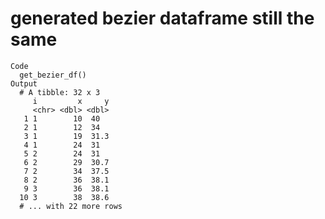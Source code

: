 # generated bezier dataframe still the same

    Code
      get_bezier_df()
    Output
      # A tibble: 32 x 3
         i         x     y
         <chr> <dbl> <dbl>
       1 1        10  40  
       2 1        12  34  
       3 1        19  31.3
       4 1        24  31  
       5 2        24  31  
       6 2        29  30.7
       7 2        34  37.5
       8 2        36  38.1
       9 3        36  38.1
      10 3        38  38.6
      # ... with 22 more rows

